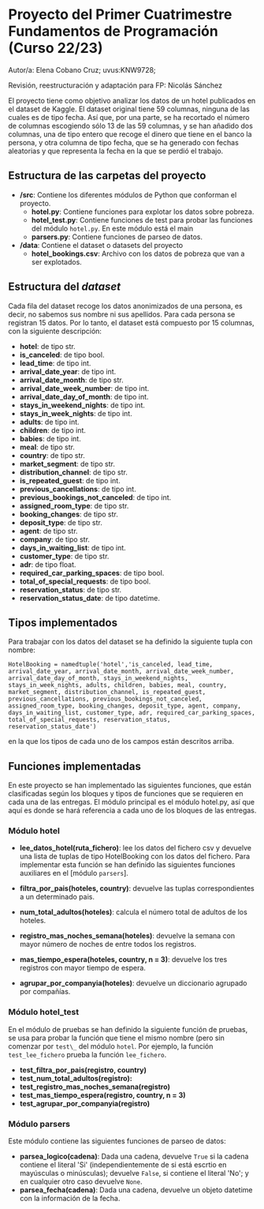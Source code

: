 # Proyecto del Primer Cuatrimestre Fundamentos de Programación (Curso  22/23)
Autor/a: Elena Cobano Cruz;   uvus:KNW9728;

Revisión, reestructuración y adaptación para FP: Nicolás Sánchez


El proyecto tiene como objetivo analizar los datos de un hotel publicados en el dataset de Kaggle. El dataset original tiene 59 columnas, ninguna de las cuales es de tipo fecha. Así que, por una parte, se ha recortado el número de columnas escogiendo sólo 13 de las 59 columnas, y se han añadido dos columnas, una de tipo entero que recoge el dinero que tiene en el banco la persona, y otra columna de tipo fecha, que se ha generado con fechas aleatorias y que representa la fecha en la que se perdió el trabajo.


## Estructura de las carpetas del proyecto

* **/src**: Contiene los diferentes módulos de Python que conforman el proyecto.
    * **hotel.py**: Contiene funciones para explotar los datos sobre pobreza.
    * **hotel_test.py**: Contiene funciones de test para probar las funciones del módulo `hotel.py`. En este módulo está el main
    * **parsers.py**: Contiene funciones de parseo de datos.
* **/data**: Contiene el dataset o datasets del proyecto
    * **hotel_bookings.csv**: Archivo con los datos de pobreza que van a ser explotados.
        
## Estructura del *dataset*

Cada fila del dataset recoge los datos anonimizados de una persona, es decir, no sabemos sus nombre ni sus apellidos. Para cada persona se registran 15 datos. Por lo tanto, el dataset está compuesto por 15 columnas, con la siguiente descripción:

* **hotel**: de tipo str.
* **is_canceled**: de tipo bool.
* **lead_time**: de tipo int.
* **arrival_date_year**: de tipo int.
* **arrival_date_month**: de tipo str.
* **arrival_date_week_number**: de tipo int.
* **arrival_date_day_of_month**: de tipo int.
* **stays_in_weekend_nights**: de tipo int.
* **stays_in_week_nights**: de tipo int.
* **adults**: de tipo int.
* **children**: de tipo int.
* **babies**: de tipo int.
* **meal**: de tipo str.
* **country**: de tipo str.
* **market_segment**: de tipo str.
* **distribution_channel**: de tipo str.
* **is_repeated_guest**: de tipo int.
* **previous_cancellations**: de tipo int.
* **previous_bookings_not_canceled**: de tipo int.
* **assigned_room_type**: de tipo str.
* **booking_changes**: de tipo str.
* **deposit_type**: de tipo str.
* **agent**: de tipo str.
* **company**: de tipo str.
* **days_in_waiting_list**: de tipo int.
* **customer_type**: de tipo str.
* **adr**: de tipo float.
* **required_car_parking_spaces**: de tipo bool.
* **total_of_special_requests**: de tipo bool.
* **reservation_status**: de tipo str.
* **reservation_status_date**: de tipo datetime.


## Tipos implementados

Para trabajar con los datos del dataset se ha definido la siguiente tupla con nombre:

`HotelBooking = namedtuple('hotel','is_canceled, lead_time, arrival_date_year, arrival_date_month, arrival_date_week_number,
                          arrival_date_day_of_month, stays_in_weekend_nights, stays_in_week_nights, adults, children,
                          babies, meal, country, market_segment, distribution_channel, is_repeated_guest, previous_cancellations, previous_bookings_not_canceled, assigned_room_type, booking_changes, deposit_type, agent, company, days_in_waiting_list, customer_type, adr, required_car_parking_spaces, total_of_special_requests, reservation_status, reservation_status_date')`

en la que los tipos de cada uno de los campos están descritos arriba.

## Funciones implementadas
En este proyecto se han implementado las siguientes funciones, que están clasificadas según los bloques y tipos de funciones que se requieren en cada una de las entregas.
El módulo principal es el módulo hotel.py, así que aquí es donde se hará referencia a cada uno de los bloques de las entregas.
### Módulo hotel

  * **lee_datos_hotel(ruta_fichero)**: lee los datos del fichero csv y devuelve una lista de tuplas de tipo HotelBooking con los datos del fichero. Para implementar esta función se han definido las siguientes funciones auxiliares en el [módulo `parsers`].

  * **filtra_por_pais(hoteles, country)**: devuelve las tuplas correspondientes a un determinado pais.

  * **num_total_adultos(hoteles)**: calcula el número total de adultos de los hoteles.

  * **registro_mas_noches_semana(hoteles)**: devuelve la semana con mayor número de noches de entre todos los registros.

  * **mas_tiempo_espera(hoteles, country, n = 3)**: devuelve los tres registros con mayor tiempo de espera.

  * **agrupar_por_companyia(hoteles)**: devuelve un diccionario agrupado por compañías.
    
### Módulo hotel_test
En el módulo de pruebas se han definido la siguiente función de pruebas, se usa para probar la función que tiene el mismo nombre (pero sin comenzar por `test\_` del módulo `hotel`. Por ejemplo, la función `test_lee_fichero` prueba la función `lee_fichero`.

* **test_filtra_por_pais(registro, country)**
* **test_num_total_adultos(registro):**
* **test_registro_mas_noches_semana(registro)**
* **test_mas_tiempo_espera(registro, country, n = 3)**
* **test_agrupar_por_companyia(registro)**

### Módulo parsers

Este módulo contiene las siguientes funciones de parseo de datos:

* **parsea_logico(cadena)**: Dada una cadena, devuelve `True` si la cadena contiene el literal 'Si' (independientemente de si está escrtio en mayúsculas o minúsculas); devuelve `False`, si contiene el literal 'No'; y en cualquier otro caso devuelve `None`.
* **parsea_fecha(cadena)**: Dada una cadena, devuelve un objeto datetime con la información de la fecha.